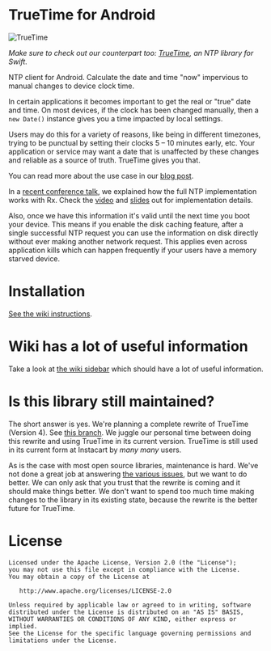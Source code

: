 # TrueTime for Android

![TrueTime](truetime.png "TrueTime for Android")

*Make sure to check out our counterpart too: [TrueTime](https://github.com/instacart/TrueTime.swift), an NTP library for Swift.*

NTP client for Android. Calculate the date and time "now" impervious to manual changes to device clock time.

In certain applications it becomes important to get the real or "true" date and time. On most devices, if the clock has been changed manually, then a `new Date()` instance gives you a time impacted by local settings.

Users may do this for a variety of reasons, like being in different timezones, trying to be punctual by setting their clocks 5 – 10 minutes early, etc. Your application or service may want a date that is unaffected by these changes and reliable as a source of truth. TrueTime gives you that.

You can read more about the use case in our [blog post](https://tech.instacart.com/offline-first-introducing-truetime-for-swift-and-android-15e5d968df96).

In a [recent conference talk](https://vimeo.com/190922794), we explained how the full NTP implementation works with Rx. Check the [video](https://vimeo.com/190922794) and [slides](https://speakerdeck.com/kaushikgopal/learning-rx-by-example-2?slide=31) out for implementation details.

Also, once we have this information it's valid until the next time you boot your device. This means if you enable the disk caching feature, after a single successful NTP request you can use the information on disk directly without ever making another network request. This applies even across application kills which can happen frequently if your users have a memory starved device.

# Installation

[See the wiki instructions](https://github.com/instacart/truetime-android/wiki/How-to-use-this-library).

# Wiki has a lot of useful information

Take a look at [the wiki sidebar](https://github.com/instacart/truetime-android/wiki) which should have a lot of useful information.

# Is this library still maintained?

The short answer is yes. We're planning a complete rewrite of TrueTime (Version 4). See [this branch](https://github.com/instacart/truetime-android/pull/129/files). We juggle our personal time between doing this rewrite and using TrueTime in its current version. TrueTime is still used in its current form at Instacart by *many* *many* users.

As is the case with most open source libraries, maintenance is hard. We've not done a great job at answering [the various issues](https://github.com/instacart/truetime-android/issues), but we want to do better. We can only ask that you trust that the rewrite is coming and it should make things better. We don't want to spend too much time making changes to the library in its existing state, because the rewrite is the better future for TrueTime.

# License

```
Licensed under the Apache License, Version 2.0 (the "License");
you may not use this file except in compliance with the License.
You may obtain a copy of the License at

   http://www.apache.org/licenses/LICENSE-2.0

Unless required by applicable law or agreed to in writing, software
distributed under the License is distributed on an "AS IS" BASIS,
WITHOUT WARRANTIES OR CONDITIONS OF ANY KIND, either express or implied.
See the License for the specific language governing permissions and
limitations under the License.
```
